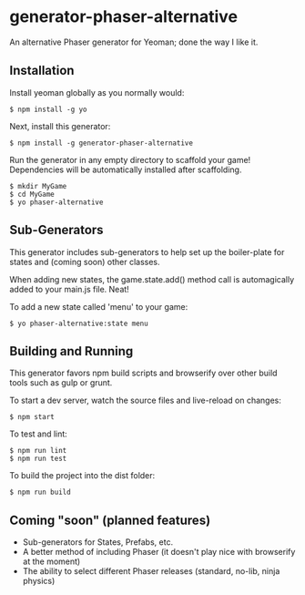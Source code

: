 # generator-phaser-alternative
An alternative Phaser generator for Yeoman; done the way I like it.


## Installation
Install yeoman globally as you normally would:
```
$ npm install -g yo
```

Next, install this generator:
```
$ npm install -g generator-phaser-alternative
```

Run the generator in any empty directory to scaffold your game!
Dependencies will be automatically installed after scaffolding.
```
$ mkdir MyGame
$ cd MyGame
$ yo phaser-alternative
```


## Sub-Generators
This generator includes sub-generators to help set up the boiler-plate
for states and (coming soon) other classes.

When adding new states, the game.state.add() method call is automagically
added to your main.js file. Neat!

To add a new state called 'menu' to your game:
```
$ yo phaser-alternative:state menu
```


## Building and Running
This generator favors npm build scripts and browserify over other
build tools such as gulp or grunt.

To start a dev server, watch the source files and live-reload on changes:
```
$ npm start
```

To test and lint:
```
$ npm run lint
$ npm run test
```

To build the project into the dist folder:
```
$ npm run build
```


## Coming "soon" (planned features)
* Sub-generators for States, Prefabs, etc.
* A better method of including Phaser (it doesn't play nice with browserify at the moment)
* The ability to select different Phaser releases (standard, no-lib, ninja physics)
